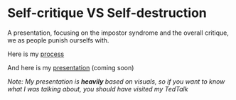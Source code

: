 # Self-critique VS Self-destruction
A presentation, focusing on the impostor syndrome and the overall critique, we as people punish ourselfs with.

Here is my [process](6-storytelling-process/index.md)

And here is my [presentation](6-storytelling/AJOVT-Self-critique.pdf) (coming soon)

<em>Note: My presentation is <b>heavily</b> based on visuals, so if you want to know what I was talking about, you should have visited my TedTalk</em>
